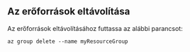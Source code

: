 ## <a name="clean-up-resources"></a>Az erőforrások eltávolítása

Az erőforrások eltávolításához futtassa az alábbi parancsot:

```azurecli
az group delete --name myResourceGroup
```
